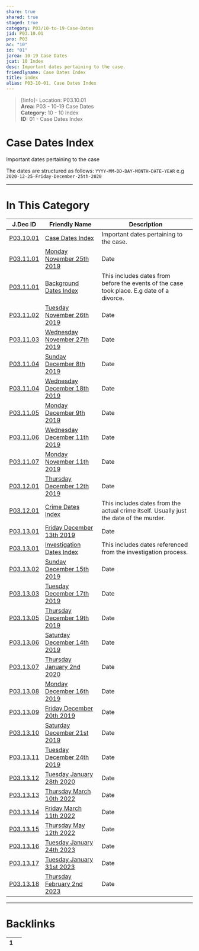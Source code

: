 ```yaml
---  
share: true  
shared: true  
staged: true  
category: P03/10-to-19-Case-Dates  
jid: P03.10.01  
pro: P03  
ac: "10"  
id: "01"  
jarea: 10-19 Case Dates  
jcat: 10 Index  
desc: Important dates pertaining to the case.  
friendlyname: Case Dates Index  
title: index  
alias: P03-10-01, Case Dates Index  
---  
```

  
>[!info]- Location: P03.10.01  
>**Area:** P03 - 10-19 Case Dates  
>**Category:** 10 - 10 Index  
>**ID:** 01 - Case Dates Index  
  
# Case Dates Index  
Important dates pertaining to the case  
  
The dates are structured as follows: `YYYY-MM-DD-DAY-MONTH-DATE-YEAR` e.g `2020-12-25-Friday-December-25th-2020`  
  
  
  
---  
# In This Category  
  
| J.Dec ID                                                                                                                       | Friendly Name                                                                                                                                     | Description                                                                               |  
| ------------------------------------------------------------------------------------------------------------------------------ | ------------------------------------------------------------------------------------------------------------------------------------------------- | ----------------------------------------------------------------------------------------- |  
| [P03.10.01](index.md)                                                          | [Case Dates Index](index.md)                                                                      | Important dates pertaining to the case.                                                   |  
| [P03.11.01](./11-Background-Dates/2019-11-25-Monday-November-25th-2019.md)       | [Monday November 25th 2019](./11-Background-Dates/2019-11-25-Monday-November-25th-2019.md)          | Date                                                                                      |  
| [P03.11.01](./11-Background-Dates/index.md)                                      | [Background Dates Index](./11-Background-Dates/index.md)                                            | This includes dates from before the events of the case took place. E.g date of a divorce. |  
| [P03.11.02](./11-Background-Dates/2019-11-26-Tuesday-November-26th-2019.md)      | [Tuesday November 26th 2019](./11-Background-Dates/2019-11-26-Tuesday-November-26th-2019.md)        | Date                                                                                      |  
| [P03.11.03](./11-Background-Dates/2019-11-27-Wednesday-November-27th-2019.md)    | [Wednesday November 27th 2019](./11-Background-Dates/2019-11-27-Wednesday-November-27th-2019.md)    | Date                                                                                      |  
| [P03.11.04](./11-Background-Dates/2019-12-08-Sunday-December-8th-2019.md)        | [Sunday December 8th 2019](./11-Background-Dates/2019-12-08-Sunday-December-8th-2019.md)            | Date                                                                                      |  
| [P03.11.04](./11-Background-Dates/2019-12-18-Wednesday-December-18th-2019.md) | [Wednesday December 18th 2019](./11-Background-Dates/2019-12-18-Wednesday-December-18th-2019.md) | Date                                                                                      |  
| [P03.11.05](./11-Background-Dates/2019-12-09-Monday-December-9th-2019.md)        | [Monday December 9th 2019](./11-Background-Dates/2019-12-09-Monday-December-9th-2019.md)            | Date                                                                                      |  
| [P03.11.06](./11-Background-Dates/2019-12-11-Wednesday-December-11th-2019.md)    | [Wednesday December 11th 2019](./11-Background-Dates/2019-12-11-Wednesday-December-11th-2019.md)    | Date                                                                                      |  
| [P03.11.07](./11-Background-Dates/2019-11-11-Monday-November-11th-2019.md)       | [Monday November 11th 2019](./11-Background-Dates/2019-11-11-Monday-November-11th-2019.md)          | Date                                                                                      |  
| [P03.12.01](./12-Crime-Dates/2019-12-12-Thursday-December-12-2019.md)            | [Thursday December 12th 2019](./12-Crime-Dates/2019-12-12-Thursday-December-12-2019.md)             | Date                                                                                      |  
| [P03.12.01](./12-Crime-Dates/index.md)                                           | [Crime Dates Index](./12-Crime-Dates/index.md)                                                      | This includes dates from the actual crime itself. Usually just the date of the murder.    |  
| [P03.13.01](./13-Investigation-Dates/2019-12-13-Friday-December-13-2019.md)      | [Friday December 13th 2019](./13-Investigation-Dates/2019-12-13-Friday-December-13-2019.md)         | Date                                                                                      |  
| [P03.13.01](./13-Investigation-Dates/index.md)                                   | [Investigation Dates Index](./13-Investigation-Dates/index.md)                                      | This includes dates referenced from the investigation process.                            |  
| [P03.13.02](./13-Investigation-Dates/2019-12-15-Sunday-December-15-2019.md)      | [Sunday December 15th 2019](./13-Investigation-Dates/2019-12-15-Sunday-December-15-2019.md)         | Date                                                                                      |  
| [P03.13.03](./13-Investigation-Dates/2019-12-17-Tuesday-December-17th-2019.md)   | [Tuesday December 17th 2019](./13-Investigation-Dates/2019-12-17-Tuesday-December-17th-2019.md)     | Date                                                                                      |  
| [P03.13.05](./13-Investigation-Dates/2019-12-19-Thursday-December-19th-2019.md)  | [Thursday December 19th 2019](./13-Investigation-Dates/2019-12-19-Thursday-December-19th-2019.md)   | Date                                                                                      |  
| [P03.13.06](./13-Investigation-Dates/2019-12-14-Saturday-December-14th-2019.md)  | [Saturday December 14th 2019](./13-Investigation-Dates/2019-12-14-Saturday-December-14th-2019.md)   | Date                                                                                      |  
| [P03.13.07](./13-Investigation-Dates/2020-01-02-Thursday-January-2nd-2020.md)    | [Thursday January 2nd 2020](./13-Investigation-Dates/2020-01-02-Thursday-January-2nd-2020.md)       | Date                                                                                      |  
| [P03.13.08](./13-Investigation-Dates/2019-12-16-Monday-December-16th-2019.md)    | [Monday December 16th 2019](./13-Investigation-Dates/2019-12-16-Monday-December-16th-2019.md)       | Date                                                                                      |  
| [P03.13.09](./13-Investigation-Dates/2019-12-20-Friday-December-20th-2019.md)    | [Friday December 20th 2019](./13-Investigation-Dates/2019-12-20-Friday-December-20th-2019.md)       | Date                                                                                      |  
| [P03.13.10](./13-Investigation-Dates/2019-12-21-Saturday-December-21st-2019.md)  | [Saturday December 21st 2019](./13-Investigation-Dates/2019-12-21-Saturday-December-21st-2019.md)   | Date                                                                                      |  
| [P03.13.11](./13-Investigation-Dates/2019-12-24-Tuesday-December-24th-2019.md)   | [Tuesday December 24th 2019](./13-Investigation-Dates/2019-12-24-Tuesday-December-24th-2019.md)     | Date                                                                                      |  
| [P03.13.12](./13-Investigation-Dates/2020-1-28-Tuesday-January-28th-2020.md)     | [Tuesday January 28th 2020](./13-Investigation-Dates/2020-1-28-Tuesday-January-28th-2020.md)        | Date                                                                                      |  
| [P03.13.13](./13-Investigation-Dates/2022-3-10-Thursday-March-10th-2022.md)      | [Thursday March 10th 2022](./13-Investigation-Dates/2022-3-10-Thursday-March-10th-2022.md)          | Date                                                                                      |  
| [P03.13.14](./13-Investigation-Dates/2022-3-11-Friday-March-11th-2022.md)        | [Friday March 11th 2022](./13-Investigation-Dates/2022-3-11-Friday-March-11th-2022.md)              | Date                                                                                      |  
| [P03.13.15](./13-Investigation-Dates/2022-5-12-Thursday-May-12th-2022.md)        | [Thursday May 12th 2022](./13-Investigation-Dates/2022-5-12-Thursday-May-12th-2022.md)              | Date                                                                                      |  
| [P03.13.16](./13-Investigation-Dates/2023-1-24-Tuesday-January-24th-2023.md)     | [Tuesday January 24th 2023](./13-Investigation-Dates/2023-1-24-Tuesday-January-24th-2023.md)        | Date                                                                                      |  
| [P03.13.17](./13-Investigation-Dates/2023-1-31-Tuesday-January-31st-2023.md)     | [Tuesday January 31st 2023](./13-Investigation-Dates/2023-1-31-Tuesday-January-31st-2023.md)        | Date                                                                                      |  
| [P03.13.18](./13-Investigation-Dates/2023-02-02-Thursday-February-2nd-2023.md)   | [Thursday February 2nd 2023](./13-Investigation-Dates/2023-02-02-Thursday-February-2nd-2023.md)     | Date                                                                                      |  
  
  
---  
# Backlinks  
<div><table class="dataview table-view-table"><thead class="table-view-thead"><tr class="table-view-tr-header"><th class="table-view-th"><span></span><span class="dataview small-text">1</span></th><th class="table-view-th"><span></span></th></tr></thead><tbody class="table-view-tbody"></tbody></table></div>
